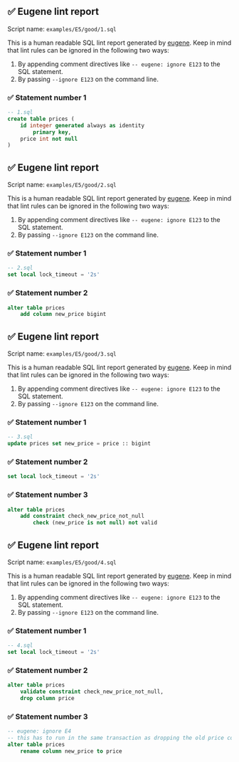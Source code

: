 ## ✅ Eugene lint report

Script name: `examples/E5/good/1.sql`

This is a human readable SQL lint report generated by [eugene](https://github.com/kaaveland/eugene).
Keep in mind that lint rules can be ignored in the following two ways:

  1. By appending comment directives like `-- eugene: ignore E123` to the SQL statement.
  2. By passing `--ignore E123` on the command line.

### ✅ Statement number 1

```sql
-- 1.sql
create table prices (
    id integer generated always as identity
        primary key,
    price int not null
)
```

## ✅ Eugene lint report

Script name: `examples/E5/good/2.sql`

This is a human readable SQL lint report generated by [eugene](https://github.com/kaaveland/eugene).
Keep in mind that lint rules can be ignored in the following two ways:

  1. By appending comment directives like `-- eugene: ignore E123` to the SQL statement.
  2. By passing `--ignore E123` on the command line.

### ✅ Statement number 1

```sql
-- 2.sql
set local lock_timeout = '2s'
```

### ✅ Statement number 2

```sql
alter table prices
    add column new_price bigint
```

## ✅ Eugene lint report

Script name: `examples/E5/good/3.sql`

This is a human readable SQL lint report generated by [eugene](https://github.com/kaaveland/eugene).
Keep in mind that lint rules can be ignored in the following two ways:

  1. By appending comment directives like `-- eugene: ignore E123` to the SQL statement.
  2. By passing `--ignore E123` on the command line.

### ✅ Statement number 1

```sql
-- 3.sql
update prices set new_price = price :: bigint
```

### ✅ Statement number 2

```sql
set local lock_timeout = '2s'
```

### ✅ Statement number 3

```sql
alter table prices
    add constraint check_new_price_not_null
        check (new_price is not null) not valid
```

## ✅ Eugene lint report

Script name: `examples/E5/good/4.sql`

This is a human readable SQL lint report generated by [eugene](https://github.com/kaaveland/eugene).
Keep in mind that lint rules can be ignored in the following two ways:

  1. By appending comment directives like `-- eugene: ignore E123` to the SQL statement.
  2. By passing `--ignore E123` on the command line.

### ✅ Statement number 1

```sql
-- 4.sql
set local lock_timeout = '2s'
```

### ✅ Statement number 2

```sql
alter table prices
    validate constraint check_new_price_not_null,
    drop column price
```

### ✅ Statement number 3

```sql
-- eugene: ignore E4
-- this has to run in the same transaction as dropping the old price column
alter table prices
    rename column new_price to price
```
